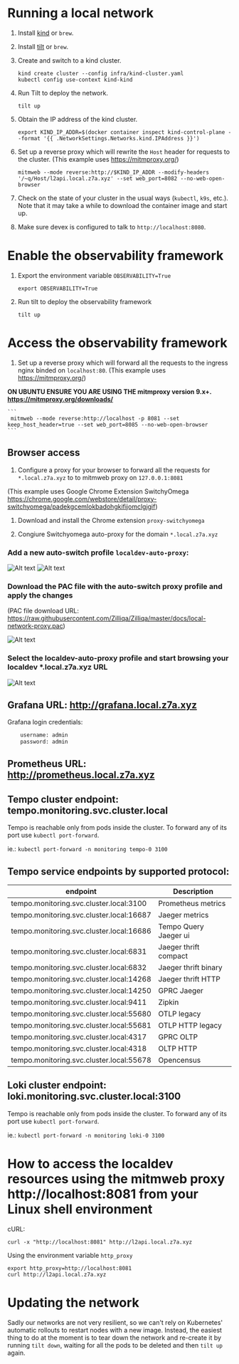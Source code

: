 # Running a local network

1. Install [kind](https://kind.sigs.k8s.io/#installation-and-usage) or `brew`.
1. Install [tilt](https://docs.tilt.dev/install.html) or `brew`.
1. Create and switch to a kind cluster.

    ```
    kind create cluster --config infra/kind-cluster.yaml
    kubectl config use-context kind-kind
    ```

1. Run Tilt to deploy the network.

    ```
    tilt up
    ```

1. Obtain the IP address of the kind cluster.

    ```
    export KIND_IP_ADDR=$(docker container inspect kind-control-plane --format '{{ .NetworkSettings.Networks.kind.IPAddress }}')
    ```

1. Set up a reverse proxy which will rewrite the `Host` header for requests to the cluster.
(This example uses https://mitmproxy.org/)

    ```
    mitmweb --mode reverse:http://$KIND_IP_ADDR --modify-headers '/~q/Host/l2api.local.z7a.xyz' --set web_port=8082 --no-web-open-browser
    ```

1. Check on the state of your cluster in the usual ways (`kubectl`, `k9s`, etc.).
Note that it may take a while to download the container image and start up.
1. Make sure devex is configured to talk to `http://localhost:8080`.

# Enable the observability framework
1. Export the environment variable `OBSERVABILITY=True`
    ```
    export OBSERVABILITY=True
    ```

1. Run tilt to deploy the observability framework

    ```
    tilt up
    ```

# Access the observability framework

1. Set up a reverse proxy which will forward all the requests to the ingress nginx binded on `localhost:80`.
(This example uses https://mitmproxy.org/)

__ON UBUNTU ENSURE YOU ARE USING THE mitmproxy version 9.x+. https://mitmproxy.org/downloads/__


    ```
     mitmweb --mode reverse:http://localhost -p 8081 --set keep_host_header=true --set web_port=8085 --no-web-open-browser
    ```

## Browser access
1. Configure a proxy for your browser to forward all the requests for `*.local.z7a.xyz` to to mitmweb proxy
on `127.0.0.1:8081`

(This example uses Google Chrome Extension SwitchyOmega https://chrome.google.com/webstore/detail/proxy-switchyomega/padekgcemlokbadohgkifijomclgjgif)

1. Download and install the Chrome extension `proxy-switchyomega`

1. Congiure Switchyomega auto-proxy for the domain `*.local.z7a.xyz`

### Add a new auto-switch profile `localdev-auto-proxy`:

![Alt text](./images/Switchyomega-create-new-profile.png)
![Alt text](./images/Switchyomega-newprofile.png)

### Download the PAC file with the auto-switch proxy profile and apply the changes
(PAC file download URL: https://raw.githubusercontent.com/Zilliqa/Zilliqa/master/docs/local-network-proxy.pac)

![Alt text](./images/Switchyomega-pac.png)

### Select the localdev-auto-proxy profile and start browsing your localdev *.local.z7a.xyz URL
![Alt text](./images/Switchyomega-selectprofile.png)

## Grafana URL: http://grafana.local.z7a.xyz
Grafana login credentials:

```bash
    username: admin
    password: admin
```

## Prometheus URL: http://prometheus.local.z7a.xyz

## Tempo cluster endpoint: tempo.monitoring.svc.cluster.local
Tempo is reachable only from pods inside the cluster. To forward any of its port use `kubectl port-forward`.

ie.:
    ```
    kubectl port-forward -n monitoring tempo-0 3100
    ```

## Tempo service endpoints by supported protocol:
| endpoint | Description |
|-----------| ------------|
| tempo.monitoring.svc.cluster.local:3100 | Prometheus metrics |
| tempo.monitoring.svc.cluster.local:16687 | Jaeger metrics |
| tempo.monitoring.svc.cluster.local:16686| Tempo Query Jaeger ui |
| tempo.monitoring.svc.cluster.local:6831 | Jaeger thrift compact |
| tempo.monitoring.svc.cluster.local:6832 | Jaeger thrift binary |
| tempo.monitoring.svc.cluster.local:14268 | Jaeger thrift HTTP |
| tempo.monitoring.svc.cluster.local:14250 | GPRC Jaeger |
| tempo.monitoring.svc.cluster.local:9411 | Zipkin |
| tempo.monitoring.svc.cluster.local:55680 | OTLP legacy |
| tempo.monitoring.svc.cluster.local:55681 | OTLP HTTP legacy |
| tempo.monitoring.svc.cluster.local:4317 | GPRC OLTP |
| tempo.monitoring.svc.cluster.local:4318 | OLTP HTTP |
| tempo.monitoring.svc.cluster.local:55678 | Opencensus |

## Loki cluster endpoint: loki.monitoring.svc.cluster.local:3100
Tempo is reachable only from pods inside the cluster. To forward any of its port use `kubectl port-forward`.

ie.:
    ```
    kubectl port-forward -n monitoring loki-0 3100
    ```


# How to access the localdev resources using the mitmweb proxy http://localhost:8081 from your Linux shell environment

cURL:
```
curl -x "http://localhost:8081" http://l2api.local.z7a.xyz
```

Using the environment variable `http_proxy`
```
export http_proxy=http://localhost:8081
curl http://l2api.local.z7a.xyz
```

# Updating the network

Sadly our networks are not very resilient, so we can't rely on Kubernetes' automatic rollouts to restart nodes with a new image.
Instead, the easiest thing to do at the moment is to tear down the network and re-create it by running `tilt down`, waiting for all the pods to be deleted and then `tilt up` again.
